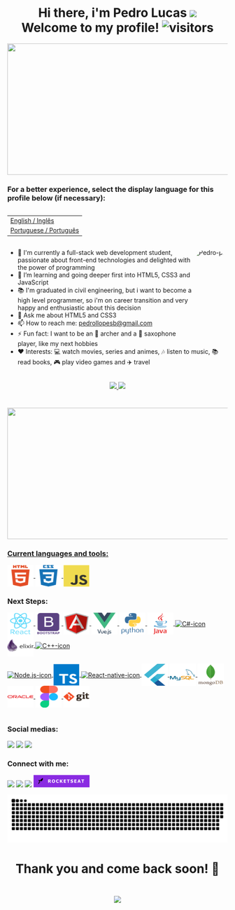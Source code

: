 <h1 align="center">
  Hi there, i'm Pedro Lucas
	<img src="https://raw.githubusercontent.com/iampavangandhi/iampavangandhi/master/gifs/Hi.gif" 
	     width="30px"> 
  <br />
	Welcome to my profile!
	<img src="https://visitor-badge.laobi.icu/badge?page_id=pedrollopesb.pedrollopesb" 
	     alt="visitors">
</h1>

<div>
  <img align="center" width="1500px" height="300px" src="https://i.pinimg.com/originals/f2/f3/2c/f2f32c11128c9780cfd91413755b0091.gif">
</div>

<h3 align="left">For a better experience, select the display language for this profile below (if necessary):</h3>
  <div>
    <table align="left">
      <tr><td><a href="README.md">English / Inglês</a></td></tr>
      <tr><td><a href="readme_pt-br.md">Portuguese / Português</a></td></tr>
    </table> 
  </div>
<br />
<br /> 
<br /> 
  
#

  <img align="right" alt="Pedro-pic" height="200" style="border-radius:50px;" src="https://media1.giphy.com/media/VTtANKl0beDFQRLDTh/giphy.gif?cid=790b761151479f6e86dc4d7cd80eb9984a0ce1fdd500dc52&rid=giphy.gif&ct=g">

- 🔭 I'm currently a full-stack web development student, passionate about front-end technologies and delighted with the power of programming
- 🌱 I’m learning and going deeper first into HTML5, CSS3 and JavaScript
- 📚 I'm graduated in civil engineering, but i want to become a high level programmer, so i'm on career transition and very happy and enthusiastic about this decision
- 💬 Ask me about HTML5 and CSS3
- 📫 How to reach me: pedrollopesb@gmail.com
- ⚡ Fun fact: I want to be an 🏹 archer and a 🎷 saxophone player, like my next hobbies
- ❤️ Interests: 💻 watch movies, series and animes, 🎶 listen to music, 📚 read books, 🎮 play video games and ✈️ travel

<br />

<div align="center">
  <a href="https://github.com/pedrollopesb">
  <img height="160em" src="https://github-readme-stats.vercel.app/api?username=pedrollopesb&show_icons=true&theme=midnight-purple&include_all_commits=true&count_private=true"/>
  <img height="160em" src="https://github-readme-stats.vercel.app/api/top-langs/?username=pedrollopesb&layout=compact&langs_count=7&theme=midnight-purple"/>
</div>

#
	
<div>
  <img align="center" width="1500px" height="300px" src="https://camo.githubusercontent.com/12e5f2b182da4b52850b29bb09e8ba3e92b0ac2c0bd121de7dfcbb291fbbd525/68747470733a2f2f692e70696e696d672e636f6d2f6f726967696e616c732f37372f63612f61332f37376361613332383834643733356434333961646534356261333766656166322e676966">
</div>	
	
<h3 align="left">Current languages and tools:</h3>
  <div>
    <a href="https://developer.mozilla.org/en-US/docs/Web/HTML" target="_blank"> <img align="center" alt="HTML5-icon" height="50" width="60" src="https://github.com/devicons/devicon/blob/master/icons/html5/html5-plain-wordmark.svg"> </a>
    <a href="https://developer.mozilla.org/en-US/docs/Web/CSS" target="_blank"> <img align="center" alt="CSS3-icon" height="50" width="60" src="https://github.com/devicons/devicon/blob/master/icons/css3/css3-plain-wordmark.svg"> </a>
    <a href="https://developer.mozilla.org/en-US/docs/Web/JavaScript" target="_blank"> <img align="center" alt="Javascript-icon" height="50" width="60" src="https://github.com/devicons/devicon/blob/master/icons/javascript/javascript-original.svg"> </a>
  </div>	
	
<h3 align="left">Next Steps:</h3>
  <div>
    <a href="https://reactjs.org/" target="_blank"> <img align="center" alt="React.js-icon" height="50" width="60" src="https://github.com/devicons/devicon/blob/master/icons/react/react-original-wordmark.svg"> </a>
    <a href="https://getbootstrap.com/" target="_blank"> <img align="center" alt="Bootstrap-icon" height="50" width="60" src="https://github.com/devicons/devicon/blob/master/icons/bootstrap/bootstrap-plain-wordmark.svg"> </a>
    <a href="https://angularjs.org/" target="_blank"> <img align="center" alt="Angular.js-icon" height="50" width="60" src="https://github.com/devicons/devicon/blob/master/icons/angularjs/angularjs-original.svg"> </a>  
    <a href="https://vuejs.org/" target="_blank"> <img align="center" alt="Vue.js-icon" height="50" width="60" src="https://github.com/devicons/devicon/blob/master/icons/vuejs/vuejs-original-wordmark.svg"> </a>  
    <a href="https://www.python.org/" target="_blank"> <img align="center" alt="Python-icon" height="50" width="60" src="https://github.com/devicons/devicon/blob/master/icons/python/python-original-wordmark.svg"> </a>  
    <a href="https://www.java.com/" target="_blank"> <img align="center" alt="Java-icon" height="50" width="60" src="https://github.com/devicons/devicon/blob/master/icons/java/java-original-wordmark.svg"> </a>
    <a href="https://docs.microsoft.com/en-us/dotnet/csharp/" target="_blank"> <img align="center" alt="C#-icon" height="50" width="60" src="https://cdn.worldvectorlogo.com/logos/c--4.svg"> </a>
    <a href="https://elixir-lang.org/" target="_blank"> <img align="center" alt="Elixir-icon" height="50" width="60" src="https://github.com/devicons/devicon/blob/master/icons/elixir/elixir-original-wordmark.svg"> </a>	  
    <a href="https://isocpp.org/" target="_blank"> <img align="center" alt="C++-icon" height="50" width="60" src="https://cdn.worldvectorlogo.com/logos/c.svg"> </a> 
<br /><br />
    <a href="https://nodejs.org/" target="_blank"> <img align="center" alt="Node.js-icon" height="50" width="60" src="https://cdn.worldvectorlogo.com/logos/nodejs-1.svg"> </a>
    <a href="https://www.typescriptlang.org/" target="_blank"> <img align="center" alt="Typescript-icon" height="50" width="60" src="https://github.com/devicons/devicon/blob/master/icons/typescript/typescript-original.svg"> </a>
    <a href="https://reactnative.dev/" target="_blank"> <img align="center" alt="React-native-icon" height="50" width="60" src="https://cdn.worldvectorlogo.com/logos/react-native-1.svg"> </a>  
    <a href="https://flutter.dev/" target="_blank"> <img align="center" alt="Flutter-icon" height="50" width="60" src="https://github.com/devicons/devicon/blob/master/icons/flutter/flutter-original.svg"> </a>
    <a href="https://www.mysql.com/" target="_blank"> <img align="center" alt="MySQL-icon" height="50" width="60" src="https://github.com/devicons/devicon/blob/master/icons/mysql/mysql-original-wordmark.svg"> </a>
    <a href="https://www.mongodb.com/" target="_blank"> <img align="center" alt="MongoDB-icon" height="50" width="60" src="https://github.com/devicons/devicon/blob/master/icons/mongodb/mongodb-original-wordmark.svg"> </a>
    <a href="https://www.oracle.com/" target="_blank"> <img align="center" alt="Oracle-icon" height="50" width="60" src="https://github.com/devicons/devicon/blob/master/icons/oracle/oracle-original.svg"> </a>   
    <a href="https://www.figma.com/" target="_blank"> <img align="center" alt="Figma-icon" height="50" width="60" src="https://github.com/devicons/devicon/blob/master/icons/figma/figma-original.svg"> </a>  
    <a href="https://git-scm.com/" target="_blank"> <img align="center" alt="Git-icon" height="50" width="60" src="https://github.com/devicons/devicon/blob/master/icons/git/git-original-wordmark.svg"> </a>  	  
  </div>

#
		
<h3 align="left">Social medias:</h3>
  <div>
   <!--
   <a href="https://www.youtube.com/channel/UC6QRsU6s9wy5JGge_xnxSNA" target="_blank"><img src="https://img.shields.io/badge/YouTube-FF0000?style=for-the-badge&logo=youtube&logoColor=white" target="_blank"></a>
 	<a href="https://www.twitch.tv/yfurion" target="_blank"><img src="https://img.shields.io/badge/Twitch-9146FF?style=for-the-badge&logo=twitch&logoColor=white" target="_blank"></a> -->
     <a href="https://instagram.com/pedrollopesb" target="_blank"><img src="https://img.shields.io/badge/-Instagram-%23E4405F?style=for-the-badge&logo=instagram&logoColor=white" target="_blank"></a>
     <a href="https://facebook.com/pedrollopesb" target="_blank"><img src="https://img.shields.io/badge/Facebook-1877F2?style=for-the-badge&logo=facebook&logoColor=white" target="_blank"></a>   
     <a href="https://twitter.com/pedrollopesb" target="_blank"><img src="https://img.shields.io/badge/Twitter-1DA1F2?style=for-the-badge&logo=twitter&logoColor=white" target="_blank"></a>  
  </div>
   
<h3 align="left">Connect with me:</h3>
  <div>
     <a href = "mailto:pedrollopesb@gmail.com"><img src="https://img.shields.io/badge/Gmail-D14836?style=for-the-badge&logo=gmail&logoColor=white" target="_blank"></a>
     <a href="https://www.linkedin.com/in/pedrollopesb" target="_blank"><img src="https://img.shields.io/badge/-LinkedIn-%230077B5?style=for-the-badge&logo=linkedin&logoColor=white" target="_blank"></a>
     <a href = "https://github.com/pedrollopesb"><img src="https://img.shields.io/badge/GitHub-100000?style=for-the-badge&logo=github&logoColor=white" target="_blank"></a> 
     <a href="https://app.rocketseat.com.br/me/pedrollopesb" target="_blank"> <img alt="Rocketseat-icon" src=".github/Rocketseat-icon.png" widht="30" height="27.5"> </a>  	  	  
  </div>

  ![Snake animation](https://github.com/pedrollopesb/pedrollopesb/blob/output/github-contribution-grid-snake.svg)

<h1 align="center">
  Thank you and come back soon! 🖖
<br /><br />	
    <img src="https://c.tenor.com/KP0vkZ21aioAAAAd/mandalorian-baby-yoda.gif"></h1> 	  

